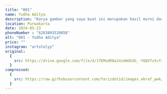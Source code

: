 ```yaml
---
title: "001"
name: Yudha Aditya
description: "Karya gambar yang saya buat ini merupakan hasil murni dari referensi,tidak ada desksripsi spesifik . Tapi saya berharap setiap pasang mata yang melihat dapat menikmatinya dengan persepsi dan sudut pandangnya masing masing. Saya juga sangat menghargai segala bentuk perhatian, penilaian dan masukan dari setiap mereka yang melihat (menikmatinya)."
location: Purwakarta
date: 2024-05-23
phoneNumber : "6283803520058"
alt: "001 - Yudha Aditya"
price: ""
instagram: "artolelyy"
original:
  {
    src: https://drive.google.com/file/d/1fEModR0a14zmNdkXG_-YQQVfv5cfr2yL/view?usp=sharing,
  }
compressed:
  {
    src: https://raw.githubusercontent.com/farizdotid/images_ekraf_pwk/main/purwarupa/compressed/001_yudha.png,
  }
---
```

